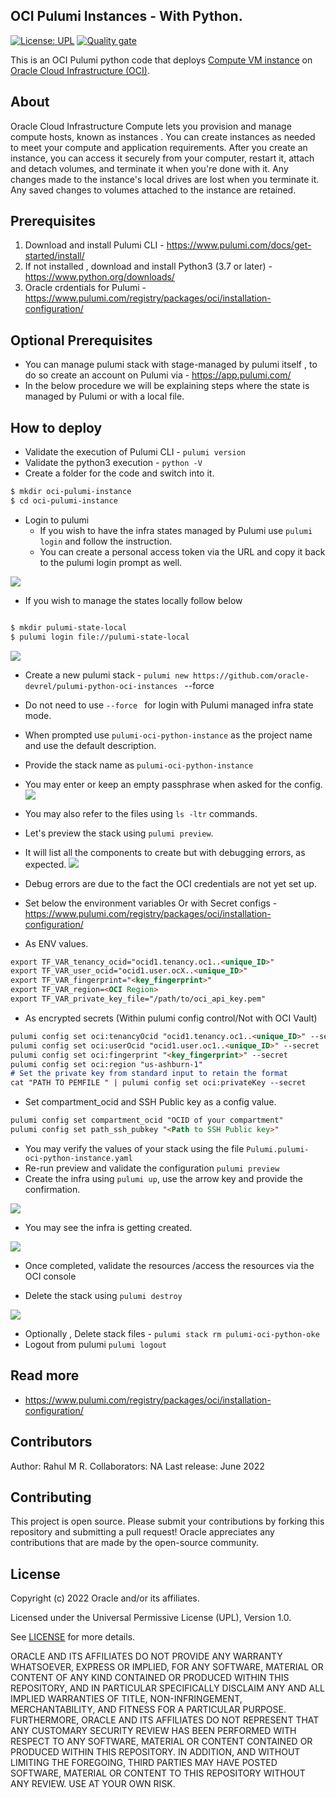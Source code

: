 
OCI Pulumi Instances  - With Python.
------

[![License: UPL](https://img.shields.io/badge/license-UPL-green)](https://img.shields.io/badge/license-UPL-green) [![Quality gate](https://sonarcloud.io/api/project_badges/quality_gate?project=oracle-devrel_pulumi-python-oci-instances)](https://sonarcloud.io/dashboard?id=oracle-devrel_pulumi-python-oci-instances)

This is an OCI Pulumi python code that deploys [Compute VM instance](https://docs.oracle.com/en-us/iaas/Content/Compute/home.htm) on [Oracle Cloud Infrastructure (OCI)](https://cloud.oracle.com/en_US/cloud-infrastructure).

## About
Oracle Cloud Infrastructure Compute lets you provision and manage compute hosts, known as instances . You can create instances as needed to meet your compute and application requirements. After you create an instance, you can access it securely from your computer, restart it, attach and detach volumes, and terminate it when you're done with it. Any changes made to the instance's local drives are lost when you terminate it. Any saved changes to volumes attached to the instance are retained.

## Prerequisites
1. Download and install Pulumi CLI - https://www.pulumi.com/docs/get-started/install/
2. If not installed , download and install Python3 (3.7 or later) - https://www.python.org/downloads/
3. Oracle crdentials for Pulumi - https://www.pulumi.com/registry/packages/oci/installation-configuration/

## Optional Prerequisites

- You can manage pulumi stack with stage-managed by pulumi itself , to do so create an account on Pulumi via - https://app.pulumi.com/
- In the below procedure we will be explaining steps where the state is managed by Pulumi or with a local file.

## How to deploy

- Validate the execution of Pulumi CLI - `pulumi version`
- Validate the python3 execution - `python -V`
- Create a folder for the code and switch into it.
```markdown
$ mkdir oci-pulumi-instance
$ cd oci-pulumi-instance
```
- Login to pulumi
  - If you wish to have the infra states managed by Pulumi use `pulumi login` and follow the instruction.
  - You can create a personal access token via the URL and copy it back to the pulumi login prompt as well.

![](images/personal_access_token.png)

- If you wish to manage the states locally follow below
```markdown

$ mkdir pulumi-state-local
$ pulumi login file://pulumi-state-local
```

![](images/pulumi_local.png)

- Create a new pulumi stack - `pulumi new https://github.com/oracle-devrel/pulumi-python-oci-instances ` --force
- Do not need to use `--force ` for login with Pulumi managed infra state mode.
- When prompted use `pulumi-oci-python-instance` as the project name and use the default description.
- Provide the stack name as `pulumi-oci-python-instance`
- You may enter or keep an empty passphrase when asked for the config.
  ![](images/pulumi_new_final.png)

- You may also refer to the files using `ls -ltr` commands.
- Let's preview the stack using `pulumi preview`.
- It will list all the components to create but with debugging errors, as expected.
  ![](images/pulumi_create_progress.png)

- Debug errors are due to the fact the OCI credentials are not yet set up.
- Set below   the environment variables Or with Secret configs - https://www.pulumi.com/registry/packages/oci/installation-configuration/

- As ENV values.

```markdown
export TF_VAR_tenancy_ocid="ocid1.tenancy.oc1..<unique_ID>"
export TF_VAR_user_ocid="ocid1.user.ocX..<unique_ID>"
export TF_VAR_fingerprint="<key_fingerprint>"
export TF_VAR_region=<OCI Region>
export TF_VAR_private_key_file="/path/to/oci_api_key.pem"
```

- As encrypted secrets (Within pulumi config control/Not with OCI Vault)

```markdown
pulumi config set oci:tenancyOcid "ocid1.tenancy.oc1..<unique_ID>" --secret
pulumi config set oci:userOcid "ocid1.user.oc1..<unique_ID>" --secret
pulumi config set oci:fingerprint "<key_fingerprint>" --secret
pulumi config set oci:region "us-ashburn-1"
# Set the private key from standard input to retain the format
cat "PATH TO PEMFILE " | pulumi config set oci:privateKey --secret
```

- Set compartment_ocid and SSH Public key  as a config value.
```markdown
pulumi config set compartment_ocid "OCID of your compartment"
pulumi config set path_ssh_pubkey "<Path to SSH Public key>" 
```
- You may verify the values of your stack using the file `Pulumi.pulumi-oci-python-instance.yaml`
- Re-run preview and validate the configuration `pulumi preview`
- Create the infra using `pulumi up`, use the arrow key and provide the confirmation.

![](images/pulumi_up.png)

- You may see the infra is getting created.

![](images/pulumi_done.png)

- Once completed, validate the resources /access the resources via the OCI console

- Delete the stack using `pulumi destroy `

![](images/pulumi_destroy.png)

- Optionally , Delete stack files - `pulumi stack rm pulumi-oci-python-oke`
- Logout from pulumi `pulumi logout`

## Read more

- https://www.pulumi.com/registry/packages/oci/installation-configuration/

## Contributors
Author: Rahul M R.
Collaborators: NA
Last release: June 2022

## Contributing
This project is open source.  Please submit your contributions by forking this repository and submitting a pull request!  Oracle appreciates any contributions that are made by the open-source community.

## License
Copyright (c) 2022 Oracle and/or its affiliates.

Licensed under the Universal Permissive License (UPL), Version 1.0.

See [LICENSE](LICENSE) for more details.

ORACLE AND ITS AFFILIATES DO NOT PROVIDE ANY WARRANTY WHATSOEVER, EXPRESS OR IMPLIED, FOR ANY SOFTWARE, MATERIAL OR CONTENT OF ANY KIND CONTAINED OR PRODUCED WITHIN THIS REPOSITORY, AND IN PARTICULAR SPECIFICALLY DISCLAIM ANY AND ALL IMPLIED WARRANTIES OF TITLE, NON-INFRINGEMENT, MERCHANTABILITY, AND FITNESS FOR A PARTICULAR PURPOSE.  FURTHERMORE, ORACLE AND ITS AFFILIATES DO NOT REPRESENT THAT ANY CUSTOMARY SECURITY REVIEW HAS BEEN PERFORMED WITH RESPECT TO ANY SOFTWARE, MATERIAL OR CONTENT CONTAINED OR PRODUCED WITHIN THIS REPOSITORY. IN ADDITION, AND WITHOUT LIMITING THE FOREGOING, THIRD PARTIES MAY HAVE POSTED SOFTWARE, MATERIAL OR CONTENT TO THIS REPOSITORY WITHOUT ANY REVIEW. USE AT YOUR OWN RISK. 





 
